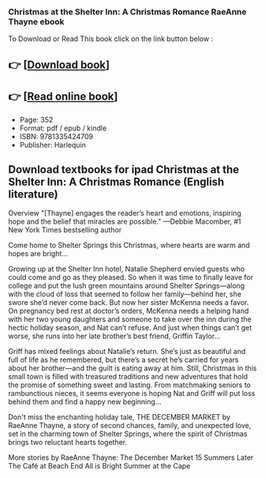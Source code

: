 ### Christmas at the Shelter Inn: A Christmas Romance RaeAnne Thayne ebook

To Download or Read This book click on the link button below :

## 👉  [**[Download book](http://filesbooks.info/download.php?group=book&from=github.com&id=719569&lnk=1066 "Download book")**]

## 👉  [**[Read online book](http://filesbooks.info/download.php?group=book&from=github.com&id=719569&lnk=1066 "Read online book")**]


* Page: 352
* Format: pdf / epub / kindle
* ISBN: 9781335424709
* Publisher: Harlequin



## Download textbooks for ipad Christmas at the Shelter Inn: A Christmas Romance (English literature)


Overview
&quot;[Thayne] engages the reader’s heart and emotions, inspiring hope and the belief that miracles are possible.&quot; —Debbie Macomber, #1 New York Times bestselling author
 
 Come home to Shelter Springs this Christmas, where hearts are warm and hopes are bright…
 
 Growing up at the Shelter Inn hotel, Natalie Shepherd envied guests who could come and go as they pleased. So when it was time to finally leave for college and put the lush green mountains around Shelter Springs—along with the cloud of loss that seemed to follow her family—behind her, she swore she’d never come back. But now her sister McKenna needs a favor. On pregnancy bed rest at doctor’s orders, McKenna needs a helping hand with her two young daughters and someone to take over the inn during the hectic holiday season, and Nat can’t refuse. And just when things can’t get worse, she runs into her late brother’s best friend, Griffin Taylor…
 
 Griff has mixed feelings about Natalie’s return. She’s just as beautiful and full of life as he remembered, but there’s a secret he’s carried for years about her brother—and the guilt is eating away at him. Still, Christmas in this small town is filled with treasured traditions and new adventures that hold the promise of something sweet and lasting. From matchmaking seniors to rambunctious nieces, it seems everyone is hoping Nat and Griff will put loss behind them and find a happy new beginning…
 
 Don&#039;t miss the enchanting holiday tale, THE DECEMBER MARKET by RaeAnne Thayne, a story of second chances, family, and unexpected love, set in the charming town of Shelter Springs, where the spirit of Christmas brings two reluctant hearts together.
 
 More stories by RaeAnne Thayne:
 The December Market 15 Summers Later The Café at Beach End All is Bright Summer at the Cape



